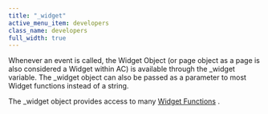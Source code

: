 ```yaml
---
title: "_widget"
active_menu_item: developers
class_name: developers
full_width: true
---
```



Whenever an event is called, the Widget Object (or page object as a page is also considered a Widget within AC) is available through the \_widget variable. The \_widget object can also be passed as a parameter to most Widget functions instead of a string.

The \_widget object provides access to many [Widget Functions](../widget-functions/index) .

